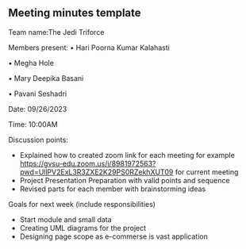 ## Meeting minutes template

Team name:The Jedi Triforce

Members present:
• Hari Poorna Kumar Kalahasti

• Megha Hole

• Mary Deepika Basani

• Pavani Seshadri

Date: 09/26/2023

Time: 10:00AM

Discussion points: 

* Explained how to created zoom link for each meeting for example https://gvsu-edu.zoom.us/j/8981972563?pwd=UllPV2ExL3R3ZXE2K29PS0RZekhXUT09 for current meeting
* Project Presentation Preparation with valid points and sequence
* Revised parts for each member with brainstorming ideas

Goals for next week (include responsibilities)

* Start module and small data
* Creating UML diagrams for the project
* Designing page scope as e-commerse is vast application